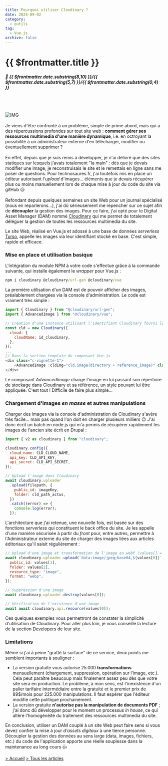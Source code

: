 ```yaml
---
title: Pourquoi utiliser Cloudinary ?
date: 2024-09-02
category:
  - outils
tag:
  - Vue.js
archive: false
---
```

# {{ $frontmatter.title }}
##### :calendar: {{ $frontmatter.date.substring(8,10) }}/{{ $frontmatter.date.substring(5,7) }}/{{ $frontmatter.date.substring(0,4) }}<br><br>

<br>

![IMG](/assets/img/cloudinary.webp "Cloudinary")
<br><br>
Je viens d'être confronté à un problème, simple de prime abord, mais qui a des répercussions profondes sur tout site web : **comment gérer ses ressources multimedia d'une manière dynamique**, i.e. en octroyant la possibilité à un administrateur externe d'en télécharger, modifier ou éventuellement supprimer ?
<br><br>
En effet, depuis que je suis remis à développer, je n'ai délivré que des sites statiques sur lesquels j'avais totalement "la main" : dès que je devais modifier une image, je reconstruisais le site et le remettais en ligne sans me poser de questions. Pour technosaures.fr, j'ai toutefois mis en place un éditeur autorisant *l'upload* d'images... éléments que je devais récupérer plus ou moins manuellement lors de chaque mise à jour du code du site via gitHub :unamused:
<br><br>
Refondant depuis quelques semaines un site Web pour un journal spécialisé (nous en reparlerons...), j'ai dû sérieusement me repencher sur ce sujet afin de **découpler** la gestion des images. Pour ce faire, j'ai opté pour le Digital Asset Manager (DAM) nommé [Cloudinary] qui me permet de totalement déléguer la gestion de toutes les ressources multimedia du site.

Le site Web, réalisé en Vue.js et adossé à une base de données *serverless* [Turso], appelle les images via leur identifiant stocké en base. C'est simple, rapide et efficace.

### Mise en place et utilisation basique
L'intégration du module NPM à votre code s'effectue grâce à la commande suivante, qui installe également le *wrapper* pour Vue.js :

```cmd
npm i cloudinary @cloudinary/url-gen @cloudinary/vue
```
La première utilisation d'un DAM est de pouvoir afficher des images, préalablement chargées via la console d'administration. Le code est vraiment très simple :

```js
import { Cloudinary } from "@cloudinary/url-gen";
import { AdvancedImage } from "@cloudinary/vue";

// Création d'une instance utilisant l'identifiant Cloudinary fourni lors de l'inscription au service SaaS
const cld = new Cloudinary({
  cloud: {
    cloudName: id_cloudinary,
  },
});
...
// Dans la section template du composant Vue.js
<div class="c-vignette-1">
	<AdvancedImage :cldImg="cld.image(directory + reference_image)" class="responsive-img-global" alt="imageProduit" />
</div>
```
Le composant *AdvancedImage* charge l'image en lui passant son répertoire de stockage dans Cloudinary et sa référence, un style pouvant lui être appliquée. C'est tout ! Difficile de faire plus simple...

### Chargement d'images *en masse* et autres manipulations
Charger des images via la console d'administration de Cloudinary s'avère très facile... mais pas quand l'on doit en charger plusieurs milliers :wink: J'ai donc écrit un batch en node.js qui m'a permis de récupérer rapidement les images de l'ancien site écrit en Drupal :

```js
import { v2 as cloudinary } from "cloudinary";

cloudinary.config({
  cloud_name: CLD_CLOUD_NAME,
  api_key: CLD_API_KEY,
  api_secret: CLD_API_SECRET,
});

// Upload l'image dans Cloudinary
await cloudinary.uploader
  .upload(filepath, {
    public_id: imageKey,
    folder: cld_path_actus,
  })
  .catch((error) => {
    console.log(error);
  });
```
L'architecture que j'ai retenue, une nouvelle fois, est basée sur des fonctions *serverless* qui constituent le back office du site. Je les appelle d'une manière sécurisée à partir du *front* pour, entre autres, permettre à l'Administrateur externe du site de charger des images liées aux articles éditoriaux qu'il saisit régulièrement :

```js
// Upload d'une image et transformation de l'image en webP (values[] = array de valeurs passé à partir du front de l'application)
await cloudinary.uploader.upload(`data:image/jpeg;base64,${values[0]}`, {
  public_id: values[1],
  folder: values[2],
  resource_type: "image",
  format: "webp",
});

// Suppression d'une image    
await cloudinary.uploader.destroy(values[0]);

// Vérification de l'existence d'une image
await await cloudinary.api.resource(values[0]);
```
Ces quelques exemples vous permettront de constater la simplicité d'utilisation de Cloudinary. Pour aller plus loin, je vous conseille la lecture de la section [Developers] de leur site.


### Limitations
Même si j'ai à peine "gratté la surface" de ce service, deux points me semblent importants à souligner :

- La version gratuite vous autorise 25.000 **transformations** mensuellement (chargement, suppression, opération sur l'image, etc.). Cela peut paraître beaucoup mais finalement assez peu dès que votre site sera en production. Le problème, à mon sens, est l'inexistence d'un palier tarifaire intermédiaire entre la gratuité et le premier prix de 89$/mois pour 225.000 manipulations. Il faut espérer que l'éditeur modifie cette politique prochainement.
- La version gratuite **n'autorise pas la manipulation de documents PDF** ; j'ai donc dû développer pour le moment un processus *in house*, ce qui altère l'homogénéité du traitement des ressources multimedia du site.

En conclusion, utiliser un DAM couplé à un site Web peut faire sens si vous devez confier la mise à jour *d'assets digitaux* à une tierce personne. Découpler la gestion des données au sens large (data, images, fichiers, etc.) du code de l'application apporte une réelle souplesse dans la maintenance au long cours :+1:

[> Accueil](/) [> Tous les articles](/articles)

[Cloudinary]: https://cloudinary.com/
[Turso]: https://turso.tech/
[Developers]: https://cloudinary.com/developers

